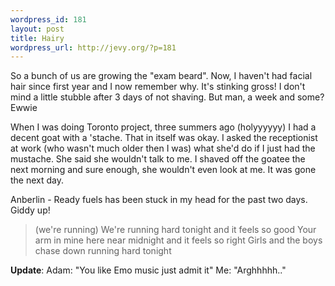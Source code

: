 ```yaml
--- 
wordpress_id: 181
layout: post
title: Hairy
wordpress_url: http://jevy.org/?p=181
---
```

So a bunch of us are growing the "exam beard".  Now, I haven't had facial hair since first year and I now remember why.  It's stinking gross!  I don't mind a little stubble after 3 days of not shaving.  But man, a week and some?  Ewwie

When I was doing Toronto project, three summers ago (holyyyyyy)  I had a decent goat with a 'stache.  That in itself was okay.  I asked the receptionist at work (who wasn't much older then I was) what she'd do if I just had the mustache.  She said she wouldn't talk to me.  I shaved off the goatee the next morning and sure enough, she wouldn't even look at me.  It was gone the next day.

Anberlin - Ready fuels has been stuck in my head for the past two days.   Giddy up!

<blockquote>(we're running) We're running hard tonight and it feels so good
Your arm in mine here near midnight and it feels so right
Girls and the boys chase down running hard tonight</blockquote>

<strong>Update</strong>:  Adam: "You like Emo music just admit it"
Me: "Arghhhhh.."
